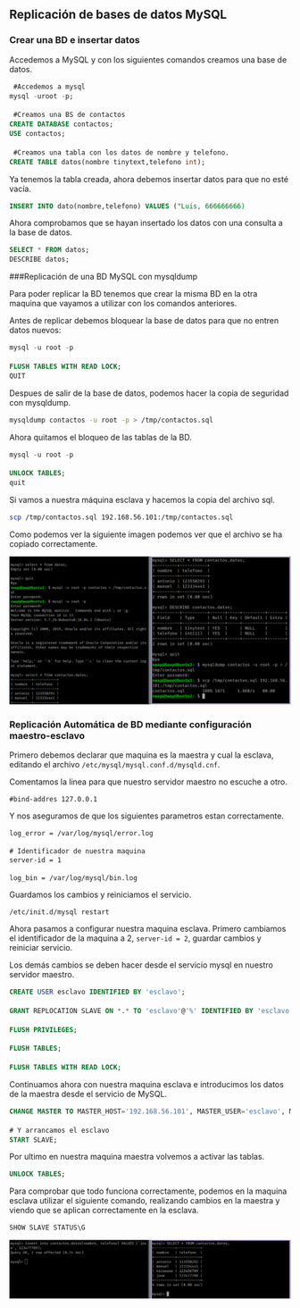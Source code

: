 ## Replicación de bases de datos MySQL

### Crear una BD e insertar datos

Accedemos a MySQL y con los siguientes comandos creamos una base de datos.

```sql
 #Accedemos a mysql
mysql -uroot -p;

 #Creamos una BS de contactos
CREATE DATABASE contactos;
USE contactos;

 #Creamos una tabla con los datos de nombre y telefono.
CREATE TABLE datos(nombre tinytext,telefono int);
```

Ya tenemos la tabla creada, ahora debemos insertar datos para que no esté vacía.

```sql
INSERT INTO dato(nombre,telefono) VALUES ("Luis, 666666666)
```
Ahora comprobamos que se hayan insertado los datos con una consulta a la base de datos.

```sql
SELECT * FROM datos;
DESCRIBE datos;
```


###Replicación de una BD MySQL con mysqldump

Para poder replicar la BD tenemos que crear la misma BD en la otra maquina que vayamos a utilizar con los comandos anteriores.

Antes de replicar debemos bloquear la base de datos para que no entren datos nuevos:

```sql
mysql -u root -p

FLUSH TABLES WITH READ LOCK;
QUIT
```

Despues de salir de la base de datos, podemos hacer la copia de seguridad con mysqldump.

```bash
mysqldump contactos -u root -p > /tmp/contactos.sql
```

Ahora quitamos el bloqueo de las tablas de la BD.

```sql
mysql -u root -p

UNLOCK TABLES;
quit
```

Si vamos a nuestra máquina esclava y hacemos la copia del archivo sql.

```bash
scp /tmp/contactos.sql 192.168.56.101:/tmp/contactos.sql
```

Como podemos ver la siguiente imagen podemos ver que el archivo se ha copiado correctamente.

![](./img/mysql_manual.png)


### Replicación Automática de BD mediante configuración maestro-esclavo

Primero debemos declarar que maquina es la maestra y cual la esclava, editando el archivo `/etc/mysql/mysql.conf.d/mysqld.cnf`.

Comentamos la linea para que nuestro servidor maestro no escuche a otro.

```
#bind-addres 127.0.0.1
```

Y nos aseguramos de que los siguientes parametros estan correctamente.

```
log_error = /var/log/mysql/error.log

# Identificador de nuestra maquina
server-id = 1

log_bin = /var/log/mysql/bin.log
```

Guardamos los cambios y reiniciamos el servicio.

```
/etc/init.d/mysql restart
```

Ahora pasamos a configurar nuestra maquina esclava. Primero cambiamos el identificador de la maquina a 2, `server-id = 2`, guardar cambios y reiniciar servicio.

Los demás cambios se deben hacer desde el servicio mysql en nuestro servidor maestro.

```sql
CREATE USER esclavo IDENTIFIED BY 'esclavo';

GRANT REPLOCATION SLAVE ON *.* TO 'esclavo'@'%' IDENTIFIED BY 'esclavo';

FLUSH PRIVILEGES;

FLUSH TABLES;

FLUSH TABLES WITH READ LOCK;
```

Continuamos ahora con nuestra maquina esclava e introducimos los datos de la maestra desde el servicio de MySQL.

```sql
CHANGE MASTER TO MASTER_HOST='192.168.56.101', MASTER_USER='esclavo', MASTER_PASSWORD='esclavo',MASTER_LOG_FILE='bin.000001', MASTER_LOG_POS=980,MASTER_PORT=3306;

# Y arrancamos el esclavo
START SLAVE;
```

Por ultimo en nuestra maquina maestra volvemos a activar las tablas.

```sql
UNLOCK TABLES;
```

Para comprobar que todo funciona correctamente, podemos en la maquina esclava utilizar el siguiente comando, realizando cambios en la maestra y viendo que se aplican correctamente en la esclava.

```sql
SHOW SLAVE STATUS\G
```

![](./img/mysql_master-slave.png)